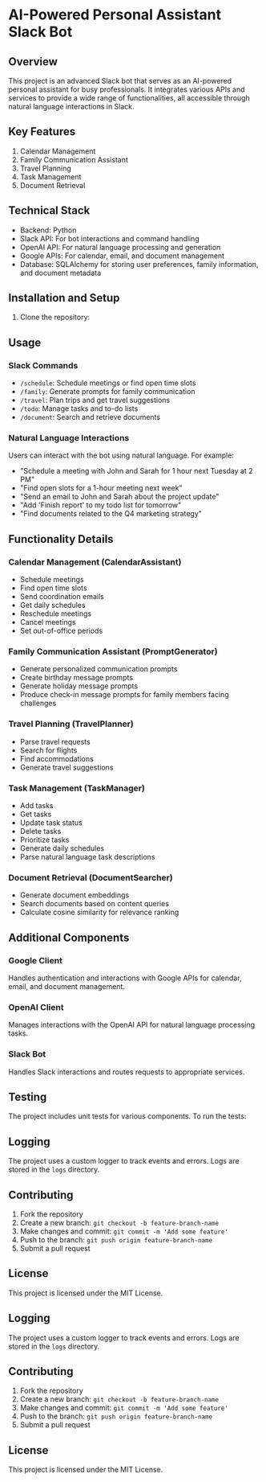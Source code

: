 # AI-Powered Personal Assistant Slack Bot

## Overview

This project is an advanced Slack bot that serves as an AI-powered personal assistant for busy professionals. It integrates various APIs and services to provide a wide range of functionalities, all accessible through natural language interactions in Slack.

## Key Features

1. Calendar Management
2. Family Communication Assistant
3. Travel Planning
4. Task Management
5. Document Retrieval

## Technical Stack

- Backend: Python
- Slack API: For bot interactions and command handling
- OpenAI API: For natural language processing and generation
- Google APIs: For calendar, email, and document management
- Database: SQLAlchemy for storing user preferences, family information, and document metadata

## Installation and Setup

1. Clone the repository:


## Usage

### Slack Commands

- `/schedule`: Schedule meetings or find open time slots
- `/family`: Generate prompts for family communication
- `/travel`: Plan trips and get travel suggestions
- `/todo`: Manage tasks and to-do lists
- `/document`: Search and retrieve documents

### Natural Language Interactions

Users can interact with the bot using natural language. For example:

- "Schedule a meeting with John and Sarah for 1 hour next Tuesday at 2 PM"
- "Find open slots for a 1-hour meeting next week"
- "Send an email to John and Sarah about the project update"
- "Add 'Finish report' to my todo list for tomorrow"
- "Find documents related to the Q4 marketing strategy"

## Functionality Details

### Calendar Management (CalendarAssistant)

- Schedule meetings
- Find open time slots
- Send coordination emails
- Get daily schedules
- Reschedule meetings
- Cancel meetings
- Set out-of-office periods

### Family Communication Assistant (PromptGenerator)

- Generate personalized communication prompts
- Create birthday message prompts
- Generate holiday message prompts
- Produce check-in message prompts for family members facing challenges

### Travel Planning (TravelPlanner)

- Parse travel requests
- Search for flights
- Find accommodations
- Generate travel suggestions

### Task Management (TaskManager)

- Add tasks
- Get tasks
- Update task status
- Delete tasks
- Prioritize tasks
- Generate daily schedules
- Parse natural language task descriptions

### Document Retrieval (DocumentSearcher)

- Generate document embeddings
- Search documents based on content queries
- Calculate cosine similarity for relevance ranking

## Additional Components

### Google Client

Handles authentication and interactions with Google APIs for calendar, email, and document management.

### OpenAI Client

Manages interactions with the OpenAI API for natural language processing tasks.

### Slack Bot

Handles Slack interactions and routes requests to appropriate services.

## Testing

The project includes unit tests for various components. To run the tests:


## Logging

The project uses a custom logger to track events and errors. Logs are stored in the `logs` directory.

## Contributing

1. Fork the repository
2. Create a new branch: `git checkout -b feature-branch-name`
3. Make changes and commit: `git commit -m 'Add some feature'`
4. Push to the branch: `git push origin feature-branch-name`
5. Submit a pull request

## License

This project is licensed under the MIT License.


## Logging

The project uses a custom logger to track events and errors. Logs are stored in the `logs` directory.

## Contributing

1. Fork the repository
2. Create a new branch: `git checkout -b feature-branch-name`
3. Make changes and commit: `git commit -m 'Add some feature'`
4. Push to the branch: `git push origin feature-branch-name`
5. Submit a pull request

## License

This project is licensed under the MIT License.